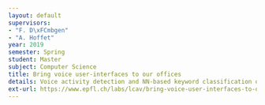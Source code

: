 ```yaml
---
layout: default
supervisors:
- "F. D\xFCmbgen"
- "A. Hoffet"
year: 2019
semester: Spring
student: Master
subject: Computer Science
title: Bring voice user-interfaces to our offices
details: Voice activity detection and NN-based keyword classification on embedded system
ext-url: https://www.epfl.ch/labs/lcav/bring-voice-user-interfaces-to-our-offices/ 
---
```

